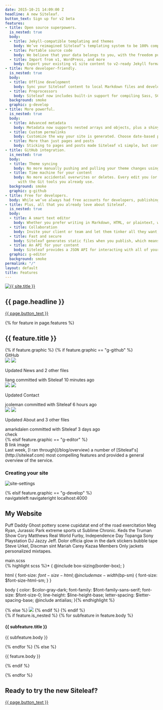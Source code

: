 ```yaml
---
date: 2015-10-21 14:09:00 Z
headline: A new Siteleaf.
button_text: Sign up for v2 beta
features:
- title: Open source superpowers.
  is_nested: true
  body:
  - title: Jekyll-compatible templating and themes
    body: We’ve reimagined Siteleaf’s templating system to be 100% compatible with Jekyll. We’re keeping all the best parts of the Liquid syntax you already love, and making it work with a larger ecosystem. Now you can use any off-the-shelf Jekyll theme, or even take your Siteleaf theme with you.
  - title: Portable source code
    body: We believe that your data belongs to you, with the freedom publish to any web host you want, including FTP, SFTP, Amazon S3, GitHub Pages, and Rackspace Cloud Files. Now with Jekyll, your entire site’s source code and content are portable, not just the compiled HTML. Move sites into and out of Siteleaf easily. Even compile it yourself without using Siteleaf. You’ll never be locked into a CMS again.
  - title: Import from v1, WordPress, and more
    body: Export your existing v1 site content to v2-ready Jekyll format using the existing Siteleaf gem (<code>siteleaf export</code>). Also import your content from WordPress, Tumblr, Ghost, Drupal, and more using the community-supported Jekyll Import.
- title: More developer-friendly.
  is_nested: true
  body:
  - title: Offline development
    body: Sync your Siteleaf content to local Markdown files and develop your site completely offline. Work faster, even without an internet connection.
  - title: Preprocessors
    body: Siteleaf now includes built-in support for compiling Sass, SCSS, and CoffeeScript, thanks to the power of Jekyll. The future is now.
  background: smoke
  graphic: g-develop
- title: More powerful.
  is_nested: true
  body:
  - title: Advanced metadata
    body: Metadata now supports nested arrays and objects, plus a shiny new interface that supports drag and drop ordering. It’s the metadata editor of your dreams. Lots more coming soon, including magic fields for images, dates, and more.
  - title: Custom permalinks
    body: Customize the way your site is generated. Choose date-based permalinks (<code>/2015/10/20/hello-world</code>), pretty permalinks (<code>/posts/hello-world</code>), or whatever suits your needs.
  - title: More than just pages and posts
    body: Sticking to pages and posts made Siteleaf v1 simple, but content can sometimes be more complicated. Now in addition to pages and posts, you can create custom sets of content (called Collections), each with their own entries (called Documents). Choose to output your documents just like posts, or simply use them as super-metadata within your theme.
- title: GitHub integration.
  is_nested: true
  body:
  - title: Theme syncing
    body: No more manually pushing and pulling your theme changes using the command line. Siteleaf will automatically sync theme changes directly with GitHub, with no need to install a Siteleaf gem.
  - title: Time machine for your content
    body: No more accidental overwrites or deletes. Every edit you (or other authors) make in Siteleaf is synced and backed up to GitHub, including content and theme changes. See a log of all edits, who made them, and revert back to any state
      with the Git tools you already use.
  background: smoke
  graphic: g-github
- title: Free for developers.
  body: While we’ve always had free accounts for developers, publishing was reserved for paid accounts only. We’re now making it possible to publish to GitHub Pages, totally free for developers and open source projects.
- title: Plus, all that you already love about Siteleaf.
  is_nested: true
  body:
  - title: A smart text editor
    body: Whether you prefer writing in Markdown, HTML, or plaintext, we’ve got you covered. Drag and drop an image and we’ll insert its code, too.
  - title: Collaboration
    body: Invite your client or team and let them tinker all they want, without touching a line of code. Siteleaf supports different user roles, like Admin, Publisher, or Writer.
  - title: Fast and secure
    body: Siteleaf generates static files when you publish, which means your site loads faster, is more secure, and doesn’t rely on a database or complicated server setup.
  - title: An API for your content
    body: Siteleaf provides a JSON API for interacting with all of your Jekyll content. Integrate it into other sites, apps, or anything you want. It’s your data.
  graphic: g-editor
  background: smoke
permalink: "/"
layout: default
title: Features
---
```


<section class="section section--blue">
  <div class="wrap wrap--narrow">
    <a href="{{ site.baseurl }}/"><img class="logo" src="/uploads/logo.svg" alt="{{ site.title }}" /></a>
    <h1 class="section__title section__title--headline">{{ page.headline }}</h1>
    <a class="button button--onDark" href="https://siteleaf.typeform.com/to/EoFRli">{{ page.button_text }}</a>
  </div>
</section>

{% for feature in page.features %}
  <section class="section section--feature{% if feature.background %} section--{{ feature.background }}{% endif %}{% if feature.align %} section--{{ feature.align }}{% endif %}{% if feature.graphic %} section--graphic{% endif %}">
    <div class="wrap wrap--narrow">
      <h2 class="section__title">{{ feature.title }}</h2>
      {% if feature.graphic %}
        {% if feature.graphic == "g-github" %}
          <div class="section__graphic g-github">
            <div class="g-github__topBar"><span class="ss-icon g-github__logo">GitHub</span></div>
            <div class="g-github__item">
              <img class="g-github__avatar" src="https://s3.amazonaws.com/uifaces/faces/twitter/liang/73.jpg" />
              <img class="g-github__avatarChild" src="/uploads/logo.svg" />
              <div class="g-github__text">
                <p class="g-github__commitTitle">Updated News and 2 other files</p>
                <div class="g-github__commitMeta"><span class="g-github__user">liang</span> committed with Siteleaf 10 minutes ago</div>
              </div>
            </div>
            <div class="g-github__item">
              <img class="g-github__avatar" src="https://s3.amazonaws.com/uifaces/faces/twitter/jcoleman/73.jpg" />
              <img class="g-github__avatarChild" src="/uploads/logo.svg" />
              <div class="g-github__text">
                <p class="g-github__commitTitle">Updated Contact</p>
                <div class="g-github__commitMeta"><span class="g-github__user">jcoleman</span> committed with Siteleaf 6 hours ago</div>
              </div>
            </div>
            <div class="g-github__item">
              <img class="g-github__avatar" src="https://s3.amazonaws.com/uifaces/faces/twitter/amarkdalen/73.jpg" />
              <img class="g-github__avatarChild" src="/uploads/logo.svg" />
              <div class="g-github__text">
                <p class="g-github__commitTitle">Updated About and 3 other files</p>
                <div class="g-github__commitMeta"><span class="g-github__user">amarkdalen</span> committed with Siteleaf 3 days ago</div>
              </div>
            </div>
            <span class="ss-icon g-github__sync">check</span>
          </div>
        {% elsif feature.graphic == "g-editor" %}
          <div class="section__graphic g-editor">
            <div class="g-editor__bar">
              <span class="g-editor__bold g-editor__button">B</span>
              <span class="ss-icon g-editor__button">link</span>
              <span class="ss-icon g-editor__button">image</span>
            </div>
            <div class="g-editor__textarea">Last week, [I ran through](/blog/overview) a number of [Siteleaf's](http://siteleaf.com) most compelling features and provided a general overview of the service.

### Creating your site

![site-settings](/assets/site-settings.png)</div>
          </div>
        {% elsif feature.graphic == "g-develop" %}
          <div class="section__graphic g-develop">
            <div class="g-develop__window g-develop__site">
              <div class="g-develop__topBar">
                <span class="g-develop__topButtons">
                  <span class="g-develop__windowButton"></span>
                  <span class="g-develop__windowButton"></span>
                  <span class="g-develop__windowButton"></span>
                  <span class="g-develop__navButton ss-icon">navigateleft</span>
                  <span class="g-develop__navButton ss-icon">navigateright</span>
                </span>
                <span class="g-develop__site__navInput">localhost:4000</span>
              </div>
              <div class="g-develop__site__content">
                <h1>My Website</h1>
                <p>Puff Daddy Ghost pottery scene cupidatat end of the road exercitation Meg Ryan, Jurassic Park extreme sports ut Sublime Chronic. Keds the Truman Show Cory Matthews Real World Furby, Independence Day Topanga Sony Playstation DJ Jazzy Jeff. Dolor officia glow in the dark stickers bubble tape Steve Urkel, Discman sint Mariah Carey Kazaa Members Only jackets personalized mixtapes.</p>
              </div>
            </div>
            <div class="g-develop__window g-develop__editor">
              <div class="g-develop__topBar g-develop__topBar--active">
                <span class="g-develop__topButtons">
                  <span class="g-develop__windowButton"></span>
                  <span class="g-develop__windowButton"></span>
                  <span class="g-develop__windowButton"></span>
                </span>
                main.scss
              </div>
              <div class="g-develop__editor__text">
                {% highlight scss %}* {
  @include box-sizing(border-box);
}

html {
  font-size: $font-size-html;
  @include max-width($bp-sm) {
    font-size: $font-size-html-sm;
  }
}

body {
  color: $color-gray-dark;
  font-family: $font-family-sans-serif;
  font-size: $font-size-0;
  line-height: $line-height-base;
  letter-spacing: $letter-spacing-base;
  @include antialias;
}{% endhighlight %}
              </div>
            </div>
          </div>
        {% else %}
          <img class="section__graphic" src="/uploads/{{ feature.graphic }}" />
        {% endif %}
      {% endif %}
      <section class="section__text">
        {% if feature.is_nested %}
          {% for subfeature in feature.body %}
            <h4 class="section__subtitle">{{ subfeature.title }}</h4>
            <p class="section__body">{{ subfeature.body }}</p>
          {% endfor %}
        {% else %}
          <p class="section__body">{{ feature.body }}</p>
        {% endif %}
      </section>
    </div>
  </section>
{% endfor %}

<section class="section section--blue">
  <div class="wrap wrap--narrow">
    <h2 class="section__title">Ready to try the new Siteleaf?</h2>
    <a class="button button--onDark" href="https://siteleaf.typeform.com/to/EoFRli">{{ page.button_text }}</a>
  </div>
</section>